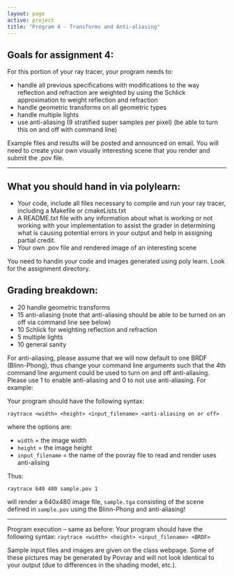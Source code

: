 ```yaml
---
layout: page
active: project
title: "Program 4 - Transforms and Anti-aliasing"
---
```


## Goals for assignment 4:

For this portion of your ray tracer, your program needs to:

- handle all previous specifications with modifications to the way reflection and refraction are weighted by using the Schlick approximation to weight reflection and refraction
- handle geometric transforms on all geometric types
- handle multiple lights
- use anti-aliasing (9 stratified super samples per pixel) (be able to turn this on and off with command line)

Example files and results will be posted and announced on email.
You will need to create your own visually interesting scene that you render and submit the .pov file.

---

## What you should hand in via polylearn:

- Your code, include all files necessary to compile and run your ray tracer, including a Makefile or cmakeLists.txt
- A README.txt file with any information about what is working or not working with your implementation to assist the grader in determining what is causing potential errors in your output and help in assigning partial credit.
- Your own .pov file and rendered image of an interesting scene

You need to handin your code and images generated using poly learn.
Look for the assignment directory.

## Grading breakdown:

- 20 handle geometric transforms
- 15 anti-aliasing (note that anti-aliasing should be able to be turned on an off via command line see below)
- 10 Schlick for weighting reflection and refraction
- 5 multiple lights
- 10  general sanity


For anti-aliasing, please assume that we will now default to one BRDF (Blinn-Phong), thus change your command line arguments such that the 4th command line argument could be used to turn on and off anti-aliasing.
Please use 1 to enable anti-aliasing and 0 to not use anti-aliasing.
For example:

Your program should have the following syntax:

  `raytrace <width> <height> <input_filename> <anti-aliasing on or off>`

where the options are:

  - `width` = the image width
  - `height` = the image height
  - `input_filename` = the name of the povray file to read and render uses anti-alising

Thus:

  `raytrace 640 480 sample.pov 1`

will render a 640x480 image file, `sample.tga` consisting of the scene defined in `sample.pov` using the Blinn-Phong and anti-aliasing!

---

Program execution – same as before:
Your program should have the following syntax:
  `raytrace <width> <height> <input_filename> <BRDF>`

Sample input files and images are given on the class webpage.
Some of these pictures may be generated by Povray and will not look identical to your output (due to differences in the shading model, etc.).
